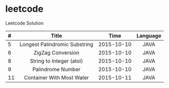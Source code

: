 # leetcode
Leetcode Solution

|#        | Title           | Time  | Language |
|:------- |:---------------:|:-----:|:--------:|
| 5 | Longest Palindromic Substring | 2015-10-10 | JAVA |
| 6 | ZigZag Conversion | 2015-10-10 | JAVA |
| 8 | String to Integer (atoi) | 2015-10-10 | JAVA |
| 9 | Palindrome Number | 2015-10-10 | JAVA |
| 11 | Container With Most Water | 2015-10-11 | JAVA |


